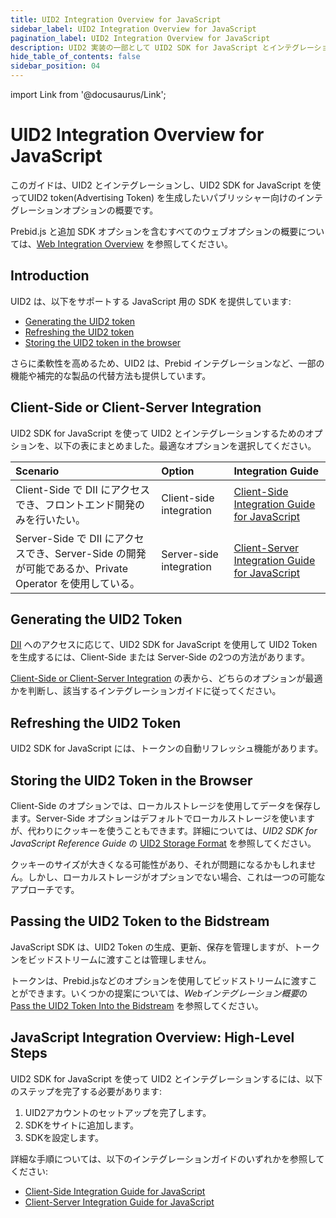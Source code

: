 ```yaml
---
title: UID2 Integration Overview for JavaScript
sidebar_label: UID2 Integration Overview for JavaScript
pagination_label: UID2 Integration Overview for JavaScript
description: UID2 実装の一部として UID2 SDK for JavaScript とインテグレーションするためのオプションの概要。
hide_table_of_contents: false
sidebar_position: 04
---
```


import Link from '@docusaurus/Link';

# UID2 Integration Overview for JavaScript

このガイドは、UID2 とインテグレーションし、UID2 SDK for JavaScript を使って<Link href="../ref-info/glossary-uid#gl-uid2-token">UID2 token</Link>(Advertising Token) を生成したいパブリッシャー向けのインテグレーションオプションの概要です。

Prebid.js と追加 SDK オプションを含むすべてのウェブオプションの概要については、[Web Integration Overview](integration-options-publisher-web.md) を参照してください。

## Introduction

UID2 は、以下をサポートする JavaScript 用の SDK を提供しています:

- [Generating the UID2 token](#generating-the-uid2-token)
- [Refreshing the UID2 token](#refreshing-the-uid2-token)
- [Storing the UID2 token in the browser](#storing-the-uid2-token-in-the-browser)

さらに柔軟性を高めるため、UID2 は、Prebid インテグレーションなど、一部の機能や補完的な製品の代替方法も提供しています。

## Client-Side or Client-Server Integration

UID2 SDK for JavaScript を使って UID2 とインテグレーションするためのオプションを、以下の表にまとめました。最適なオプションを選択してください。

| Scenario | Option | Integration Guide |
| :--- | :--- | :--- |
| Client-Side で DII にアクセスでき、フロントエンド開発のみを行いたい。 | Client-side integration | [Client-Side Integration Guide for JavaScript](publisher-client-side.md) |
| Server-Side で DII にアクセスでき、Server-Side の開発が可能であるか、<Link href="../ref-info/glossary-uid#gl-private-operator">Private Operator</Link> を使用している。 | Server-side integration | [Client-Server Integration Guide for JavaScript](integration-javascript-server-side.md) |

## Generating the UID2 Token

[DII](../ref-info/glossary-uid.md#gl-dii) へのアクセスに応じて、UID2 SDK for JavaScript を使用して UID2 Token を生成するには、Client-Side または Server-Side の2つの方法があります。

[Client-Side or Client-Server Integration](#client-side-or-client-server-integration) の表から、どちらのオプションが最適かを判断し、該当するインテグレーションガイドに従ってください。

## Refreshing the UID2 Token

UID2 SDK for JavaScript には、トークンの自動リフレッシュ機能があります。

## Storing the UID2 Token in the Browser

Client-Side のオプションでは、ローカルストレージを使用してデータを保存します。Server-Side オプションはデフォルトでローカルストレージを使いますが、代わりにクッキーを使うこともできます。詳細については、*UID2 SDK for JavaScript Reference Guide* の [UID2 Storage Format](../sdks/client-side-identity.md#uid2-storage-format) を参照してください。

クッキーのサイズが大きくなる可能性があり、それが問題になるかもしれません。しかし、ローカルストレージがオプションでない場合、これは一つの可能なアプローチです。

## Passing the UID2 Token to the Bidstream

JavaScript SDK は、UID2 Token の生成、更新、保存を管理しますが、トークンをビッドストリームに渡すことは管理しません。

トークンは、Prebid.jsなどのオプションを使用してビッドストリームに渡すことができます。いくつかの提案については、*Webインテグレーション概要*の [Pass the UID2 Token Into the Bidstream](integration-options-publisher-web.md#pass-the-uid2-token-into-the-bidstream) を参照してください。

## JavaScript Integration Overview: High-Level Steps

UID2 SDK for JavaScript を使って UID2 とインテグレーションするには、以下のステップを完了する必要があります:

1. UID2アカウントのセットアップを完了します。
1. SDKをサイトに追加します。
1. SDKを設定します。

詳細な手順については、以下のインテグレーションガイドのいずれかを参照してください:

- [Client-Side Integration Guide for JavaScript](publisher-client-side.md)
- [Client-Server Integration Guide for JavaScript](integration-javascript-server-side.md)
